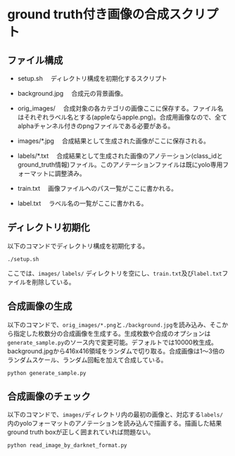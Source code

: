 # ground truth付き画像の合成スクリプト

## ファイル構成
- setup.sh
　ディレクトリ構成を初期化するスクリプト

- background.jpg
　合成元の背景画像。

- orig_images/
　合成対象の各カテゴリの画像ここに保存する。ファイル名はそれぞれラベル名とする(appleならapple.png)。合成用画像なので、全てalphaチャンネル付きのpngファイルである必要がある。
- images/*.jpg
　合成結果として生成された画像がここに保存される。

- labels/*.txt
　合成結果として生成された画像のアノテーション(class_idとground_truth情報)ファイル。このアノテーションファイルは既にyolo専用フォーマットに調整済み。

- train.txt
　画像ファイルへのパス一覧がここに書かれる。

- label.txt
　ラベル名の一覧がここに書かれる。

## ディレクトリ初期化
以下のコマンドでディレクトリ構成を初期化する。

```
./setup.sh
```
ここでは、`images/` `labels/` ディレクトリを空にし、`train.txt`及び`label.txt`ファイルを削除している。

## 合成画像の生成
以下のコマンドで、`orig_images/*.png`と`./background.jpg`を読み込み、そこから指定した枚数分の合成画像を生成する。生成枚数や合成のオプションは`generate_sample.py`のソース内で変更可能。デフォルトでは10000枚生成。background.jpgから416x416領域をランダムで切り取る。合成画像は1〜3倍のランダムスケール、ランダム回転を加えて合成している。

```
python generate_sample.py
```


## 合成画像のチェック
以下のコマンドで、`images/`ディレクトリ内の最初の画像と、対応する`labels/`内のyoloフォーマットのアノテーションを読み込んで描画する。描画した結果ground truth boxが正しく囲まれていれば問題ない。

```
python read_image_by_darknet_format.py
```